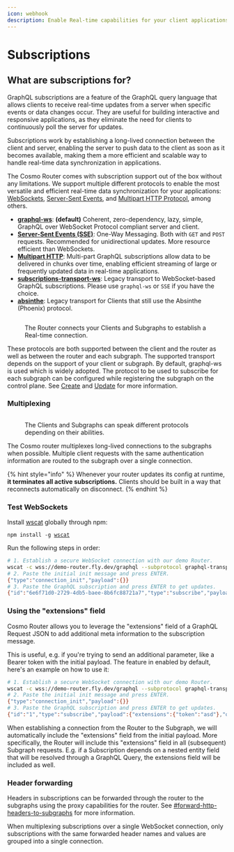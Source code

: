 ```yaml
---
icon: webhook
description: Enable Real-time capabilities for your client applications.
---
```


# Subscriptions

## What are subscriptions for? <a href="#what-are-subscriptions-for" id="what-are-subscriptions-for"></a>

GraphQL subscriptions are a feature of the GraphQL query language that allows clients to receive real-time updates from a server when specific events or data changes occur. They are useful for building interactive and responsive applications, as they eliminate the need for clients to continuously poll the server for updates.&#x20;

Subscriptions work by establishing a long-lived connection between the client and server, enabling the server to push data to the client as soon as it becomes available, making them a more efficient and scalable way to handle real-time data synchronization in applications.

The Cosmo Router comes with subscription support out of the box without any limitations. We support multiple different protocols to enable the most versatile and efficient real-time data synchronization for your applications: [WebSockets](websocket-subprotocols.md), [Server-Sent Events](server-sent-events-sse.md), and [Multipart HTTP Protocol](multipart-http-requests.md), among others.

* [**graphql-ws**](https://github.com/enisdenjo/graphql-ws): **(default)** Coherent, zero-dependency, lazy, simple, GraphQL over WebSocket Protocol compliant server and client.
* [**Server-Sent Events (SSE)**](https://en.wikipedia.org/wiki/Server-sent_events): One-Way Messaging. Both with `GET` and `POST` requests. Recommended for unidirectional updates. More resource efficient than WebSockets.
* [**Multipart HTTP**](https://www.apollographql.com/docs/graphos/routing/operations/subscriptions/multipart-protocol): Multi-part GraphQL subscriptions allow data to be delivered in chunks over time, enabling efficient streaming of large or frequently updated data in real-time applications.
* [**subscriptions-transport-ws**](https://github.com/apollographql/subscriptions-transport-ws): Legacy transport to WebSocket-based GraphQL subscriptions. Please use `graphql-ws` or `SSE` if you have the choice.
* [**absinthe**](https://github.com/absinthe-graphql/absinthe_phoenix): Legacy transport for Clients that still use the Absinthe (Phoenix) protocol.

<figure><img src="../../.gitbook/assets/subscriptions-architecture (1).png" alt=""><figcaption><p>The Router connects your Clients and Subgraphs to establish a Real-time connection.</p></figcaption></figure>

These protocols are both supported between the client and the router as well as between the router and each subgraph. The supported transport depends on the support of your client or subgraph. By default, graphql-ws is used which is widely adopted. The protocol to be used to subscribe for each subgraph can be configured while registering the subgraph on the control plane. See [Create](../../cli/subgraph/create.md) and [Update](../../cli/subgraph/update.md) for more information.

### Multiplexing

<figure><img src="../../.gitbook/assets/subscriptions-multiplexing.png" alt=""><figcaption><p>The Clients and Subgraphs can speak different protocols depending on their abilities.</p></figcaption></figure>

The Cosmo router multiplexes long-lived connections to the subgraphs when possible. Multiple client requests with the same authentication information are routed to the subgraph over a single connection.

{% hint style="info" %}
Whenever your router updates its config at runtime, **it terminates all active subscriptions.** Clients should be built in a way that reconnects automatically on disconnect.
{% endhint %}

### Test WebSockets

Install [wscat](https://github.com/websockets/wscat) globally through npm:

<pre><code>npm install -g <a data-footnote-ref href="#user-content-fn-1">wscat</a>
</code></pre>

Run the following steps in order:

```bash
# 1. Establish a secure WebSocket connection with our demo Router.
wscat -c wss://demo-router.fly.dev/graphql --subprotocol graphql-transport-ws
# 2. Paste the initial init message and press ENTER.
{"type":"connection_init","payload":{}}
# 3. Paste the GraphQL subscription and press ENTER to get updates.
{"id":"6e6f71d0-2729-4db5-baee-8b6fc88721a7","type":"subscribe","payload":{"query":"subscription {\n  currentTime {\n    unixTime\n  }\n}"}}
```

### Using the "extensions" field

Cosmo Router allows you to leverage the "extensions" field of a GraphQL Request JSON to add additional meta information to the subscription message.

This is useful, e.g. if you're trying to send an additional parameter, like a Bearer token with the initial payload. The feature in enabled by default, here's an example on how to use it:

```bash
# 1. Establish a secure WebSocket connection with our demo Router.
wscat -c wss://demo-router.fly.dev/graphql --subprotocol graphql-transport-ws
# 2. Paste the initial init message and press ENTER.
{"type":"connection_init","payload":{}}
# 3. Paste the GraphQL subscription and press ENTER to get updates.
{"id":"1","type":"subscribe","payload":{"extensions":{"token":"asd"},"query":"subscription {\n  currentTime {\n    unixTime\n  }\n}"}}
```

When establishing a connection from the Router to the Subgraph, we will automatically include the "extensions" field from the initial payload. More specifically, the Router will include this "extensions" field in all (subsequent) Subgraph requests. E.g. if a Subscription depends on a nested entity field that will be resolved through a GraphQL Query, the extensions field will be included as well.

### Header forwarding

Headers in subscriptions can be forwarded through the router to the subgraphs using the proxy capabilities for the router. See [#forward-http-headers-to-subgraphs](../proxy-capabilities/#forward-http-headers-to-subgraphs "mention") for more information.

When multiplexing subscriptions over a single WebSocket connection, only subscriptions with the same forwarded header names and values are grouped into a single connection.

[^1]: 
